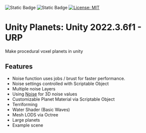 ![Static Badge](https://img.shields.io/badge/Version-0.0.1a-green)
![Static Badge](https://img.shields.io/badge/Bugs-alot-red)
[![License: MIT](https://img.shields.io/badge/License-MIT-yellow.svg)](https://opensource.org/licenses/MIT)

# Unity Planets: Unity 2022.3.6f1 - URP
Make procedural voxel planets in unity

## Features
- Noise function uses jobs / brust for faster performance.
- Noise settings controlled with Scriptable Object
- Multiple noise Layers
- Using [Noise](https://github.com/unbeGames/noise.git) for 3D noise values
- Customizable Planet Material via Scriptable Object
- Terriforming
- Water Shader (Basic Waves)
- Mesh LODS via Octree
- Large planets
- Example scene
